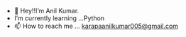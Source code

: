 - 👋 Hey!!I’m Anil Kumar.
- I’m currently learning ...Python
- 📫 How to reach me ... karapaanilkumar005@gmail.com

<!---
AnilKumar3494/AnilKumar3494 is a ✨ special ✨ repository because its `README.md` (this file) appears on your GitHub profile.
You can click the Preview link to take a look at your changes.
--->
